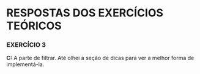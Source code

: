 # RESPOSTAS DOS EXERCÍCIOS TEÓRICOS

### EXERCÍCIO 3 
**C:** A parte de filtrar. Até olhei a seção de dicas para ver a melhor forma de implementá-la.
